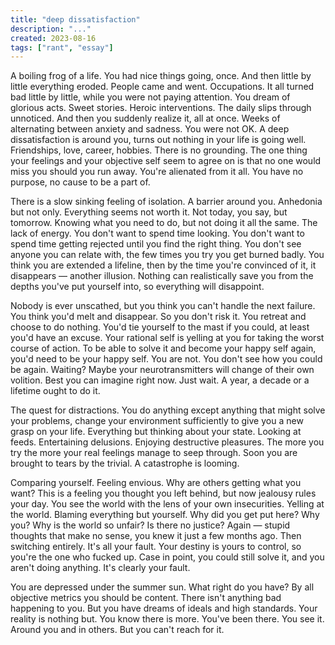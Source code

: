 ```yaml
---
title: "deep dissatisfaction"
description: "..."
created: 2023-08-16
tags: ["rant", "essay"]
---
```


A boiling frog of a life. You had nice things going, once. And then little by little everything eroded. People came and went. Occupations. It all turned bad little by little, while you were not paying attention.
You dream of glorious acts. Sweet stories. Heroic interventions. The daily slips through unnoticed. And then you suddenly realize it, all at once. Weeks of alternating between anxiety and sadness. You were not OK. A deep dissatisfaction is around you, turns out nothing in your life is going well. Friendships, love, career, hobbies. There is no grounding. The one thing your feelings and your objective self seem to agree on is that no one would miss you should you run away. You're alienated from it all. You have no purpose, no cause to be a part of. 

There is a slow sinking feeling of isolation. A barrier around you. Anhedonia but not only. Everything seems not worth it. Not today, you say, but tomorrow. Knowing what you need to do, but not doing it all the same. The lack of energy. You don't want to spend time looking. You don't want to spend time getting rejected until you find the right thing. You don't see anyone you can relate with, the few times you try you get burned badly. You think you are extended a lifeline, then by the time you're convinced of it, it disappears — another illusion. Nothing can realistically save you from the depths you've put yourself into, so everything will disappoint. 

Nobody is ever unscathed, but you think you can't handle the next failure. You think you'd melt and disappear.  So you don't risk it. You retreat and choose to do nothing. You'd tie yourself to the mast if you could, at least you'd have an excuse. Your rational self is yelling at you for taking the worst course of action. 
To be able to solve it and become your happy self again, you'd need to be your happy self. You are not. You don't see how you could be again. Waiting? Maybe your neurotransmitters will change of their own volition. Best you can imagine right now. Just wait. A year, a decade or a lifetime ought to do it.

The quest for distractions. You do anything except anything that might solve your problems, change your environment sufficiently to give you a new grasp on your life.  Everything but thinking about your state. Looking at feeds. Entertaining delusions. Enjoying destructive pleasures. The more you try the more your real feelings manage to seep through. Soon you are brought to tears by the trivial. A catastrophe is looming. 

Comparing yourself. Feeling envious. Why are others getting what you want? This is a feeling you thought you left behind, but now jealousy rules your day. You see the world with the lens of your own insecurities. 
Yelling at the world. Blaming everything but yourself. Why did you get put here? Why you? Why is the world so unfair? Is there no justice? Again — stupid thoughts that make no sense, you knew it just a few months ago. 
Then switching entirely. It's all your fault. Your destiny is yours to control, so you're the one who fucked up. Case in point, you could still solve it, and you aren't doing anything. It's clearly your fault. 

You are depressed under the summer sun. What right do you have? By all objective metrics you should be content. There isn't anything bad happening to you. But you have dreams of ideals and high standards. Your reality is nothing but. You know there is more. You've been there. You see it. Around you and in others. But you can't reach for it. 
